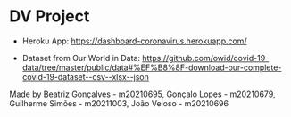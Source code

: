 # DV Project
- Heroku App: https://dashboard-coronavirus.herokuapp.com/

- Dataset from Our World in Data: https://github.com/owid/covid-19-data/tree/master/public/data#%EF%B8%8F-download-our-complete-covid-19-dataset--csv--xlsx--json

Made by Beatriz Gonçalves - m20210695, Gonçalo Lopes - m20210679, Guilherme Simões - m20211003, João Veloso - m20210696
